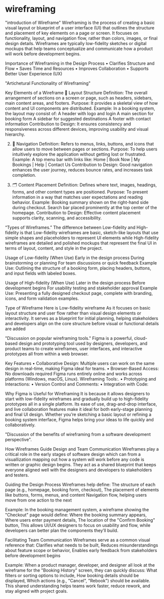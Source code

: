 # wireframing
"introduction of Wireframe"
Wireframing is the process of creating a basic visual layout or blueprint of a user interface (UI) that outlines the structure and placement of key elements on a page or screen. It focuses on functionality, layout, and navigation flow, rather than colors, images, or final design details.
Wireframes are typically low-fidelity sketches or digital mockups that help teams conceptualize and communicate how a product will work before development begins.

Importance of Wireframing in the Design Process
• Clarifies Structure and Flow
• Saves Time and Resources
• Improves Collaboration
• Supports Better User Experience (UX)

"Artichetural Functionality of Wireframing"
 
 Key Elements of a Wireframe
 🧱 Layout Structure
Definition:
The overall arrangement of sections on a screen or page, such as headers, sidebars, main content areas, and footers.
Purpose:
It provides a skeletal view of how content and UI components are distributed.
Example:
In a booking system, the layout may consist of:
A header with logo and login
A main section for booking form
A sidebar for suggested destinations
A footer with contact information
Contribution to Design:
It ensures consistency and responsiveness across different devices, improving usability and visual hierarchy.

2. 🧭 Navigation
Definition:
Refers to menus, links, buttons, and icons that allow users to move between pages or sections.
Purpose:
To help users intuitively explore the application without getting lost or frustrated.
Example:
A top menu bar with links like:
Home | Book Now | My Bookings | Help | Contact Us
Contribution to Design:
Good navigation enhances the user journey, reduces bounce rates, and increases task completion.

3. 🗂️ Content Placement
Definition:
Defines where text, images, headings, forms, and other content types are positioned.
Purpose:
To present information in a way that matches user expectations and reading behavior.
Example:
Booking summary shown on the right-hand side during checkout.
Search bar placed prominently at the top center of the homepage.
Contribution to Design:
Effective content placement supports clarity, scanning, and accessibility.

“Types of Wireframes.”
The difference between Low-fidelity and High-fidelity is that Low-fidelity wireframes are basic, sketch-like layouts that use simple shapes and placeholders to represent UI elements
while High-fidelity wireframes are detailed and polished mockups that represent the final UI in terms of layout, content, and style in the project.

Usage of Low-fidelity (When Use)
Early in the design process
During brainstorming or planning
For team discussions or quick feedback
Example Use:
Outlining the structure of a booking form, placing headers, buttons, and input fields with labeled boxes.

Usage of High-fidelity (When Use)
Later in the design process
Before development begins
For usability testing and stakeholder approval
Example Use:
Presenting a fully designed checkout page, complete with branding, icons, and form validation examples.

Type of Wireframe Here is Low-fidelity wireframe
As it focuses on basic layout structure and user flow rather than visual design elements or interactivity. It serves as a blueprint for initial planning, helping stakeholders and developers align on the core structure before visual or functional details are added

"Discussion on popular wireframing tools."
Figma is a powerful, cloud-based design and prototyping tool used by designers, developers, and product teams to create wireframes, user interfaces, and interactive prototypes all from within a web browser.

Key Features
•	Collaborative Design: Multiple users can work on the same design in real-time, making Figma ideal for teams.
•	Browser-Based Access: No downloads required Figma runs entirely online and works across platforms (Windows, macOS, Linux).
Wireframing Tools:.
•	Prototyping and Interactions:
•	Version Control and Comments:
•	Integration with Code:

Why Figma is Useful for Wireframing
It is because it allows designers to start with low-fidelity wireframes and gradually build up to high-fidelity prototypes all in a single platform. Its ease of use, drag-and-drop interface, and live collaboration features make it ideal for both early-stage planning and final UI design.
Whether you’re sketching a basic layout or refining a booking system interface, Figma helps bring your ideas to life quickly and collaboratively.

"Discussion of the benefits of wireframing from a software development perspective".

How Wireframes Guide Design and Team Communication
Wireframes play a critical role in the early stages of software design which can from a visuallization mapping out how a system will work before any code is written or graphic design begins. They act as a shared blueprint that keeps everyone aligned well with the designers and developers to stakeholders and testers.

Guiding the Design Process
Wireframes help define: The structure of each page (e.g., homepage, booking form, checkout), The placement of elements like buttons, forms, menus, and content Navigation flow, helping users move from one action to the next

Example:
In the booking management system, a wireframe showing the "Checkout" page would define: Where the booking summary appears, Where users enter payment details, The location of the "Confirm Booking" button, This allows UI/UX designers to focus on usability and flow, while developers can better plan the components they’ll build.

Facilitating Team Communication
Wireframes serve as a common visual reference that: Clarifies what needs to be built, Reduces misunderstandings about feature scope or behavior, Enables early feedback from stakeholders before development begins

Example:
When a product manager, developer, and designer all look at the wireframe for the "Booking History" screen, they can quickly discuss: What filters or sorting options to include, How booking details should be displayed, Which actions (e.g., "Cancel", "Rebook") should be available. This shared understanding helps teams work faster, reduce rework, and stay aligned with project goals.












